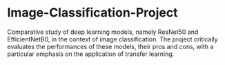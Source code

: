 # Image-Classification-Project
Comparative study of deep learning models, namely ResNet50 and EfficientNetB0, in the context of image classification. The project critically evaluates the performances of these models, their pros and cons, with a particular emphasis on the application of transfer learning.
